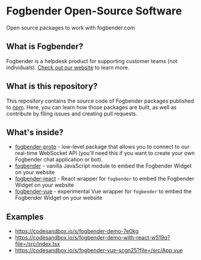 # Fogbender Open-Source Software
Open source packages to work with fogbender.com


## What is Fogbender?

Fogbender is a helpdesk product for supporting customer teams (not individuals). [Check out our website](https://fogbender.com/) to learn more.


## What is this repository?

This repository contains the source code of Fogbender packages published to [npm](https://www.npmjs.com/). Here, you can learn how those packages are built, as well as contribute by filing issues and creating pull requests.

## What's inside?

- [fogbender-proto](https://www.npmjs.com/package/fogbender-proto) - low-level package that allows you to connect to our
real-time WebSocket API (you'll need this if you want to create your own Fogbender chat application or bot).
- [fogbender](https://www.npmjs.com/package/fogbender) - vanilla JavaScript module to embed the Fogbender Widget on your
website
- [fogbender-react](https://www.npmjs.com/package/fogbender-react) - React wrapper for `fogbender` to embed the Fogbender
Widget on your website
- [fogbender-vue](https://www.npmjs.com/package/fogbender-react) - experimental Vue wrapper for `fogbender` to embed
the Fogbender Widget on your website

## Examples

- https://codesandbox.io/s/fogbender-demo-7e0kg
- https://codesandbox.io/s/fogbender-demo-with-react-w519q?file=/src/index.tsx
- https://codesandbox.io/s/fogbender-vue-scgn25?file=/src/App.vue

